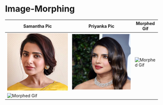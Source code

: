 # Image-Morphing

| Samantha Pic                           | Priyanka Pic                           | Morphed Gif                                   |
| ----------------------------------- | ----------------------------------- | ------------------------------------------- |
| ![Samantha](Images/Lab2/img1.jpg) | ![Priyanka](Images/Lab2/img21.jpg) | ![Morphed Gif](morphed2.gif)  |
|                         ![Morphed Gif](morphed2.gif)                                                                               |   

